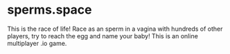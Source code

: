 # sperms.space
This is the race of life! Race as an sperm in a vagina with hundreds of other players, try to reach the egg and name your baby! This is an online multiplayer .io game.
